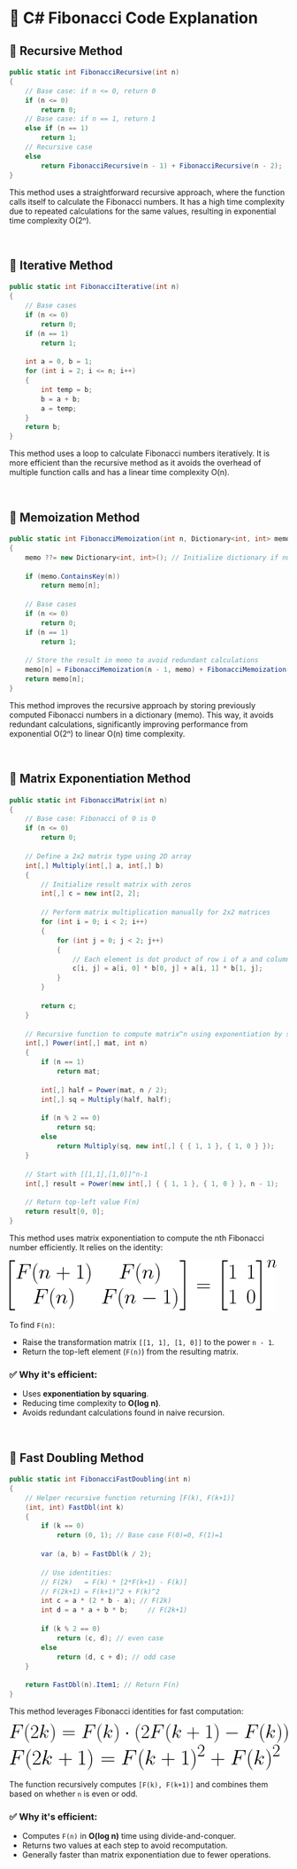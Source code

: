 # 🧠 C# Fibonacci Code Explanation

## 📌 Recursive Method

```csharp
public static int FibonacciRecursive(int n)
{
    // Base case: if n <= 0, return 0
    if (n <= 0)
        return 0;
    // Base case: if n == 1, return 1
    else if (n == 1)
        return 1;
    // Recursive case
    else
        return FibonacciRecursive(n - 1) + FibonacciRecursive(n - 2);
}
```
This method uses a straightforward recursive approach, where the function calls itself to calculate the Fibonacci numbers. It has a high time complexity due to repeated calculations for the same values, resulting in exponential time complexity O(2ⁿ).

<br />

## 📌 Iterative Method
```csharp
public static int FibonacciIterative(int n)
{
    // Base cases
    if (n <= 0)
        return 0;
    if (n == 1)
        return 1;

    int a = 0, b = 1;
    for (int i = 2; i <= n; i++)
    {
        int temp = b;
        b = a + b;
        a = temp;
    }
    return b;
}
```
This method uses a loop to calculate Fibonacci numbers iteratively. It is more efficient than the recursive method as it avoids the overhead of multiple function calls and has a linear time complexity O(n).

<br />

## 📌 Memoization Method
```csharp
public static int FibonacciMemoization(int n, Dictionary<int, int> memo = null)
{
    memo ??= new Dictionary<int, int>(); // Initialize dictionary if null

    if (memo.ContainsKey(n))
        return memo[n];

    // Base cases
    if (n <= 0)
        return 0;
    if (n == 1)
        return 1;

    // Store the result in memo to avoid redundant calculations
    memo[n] = FibonacciMemoization(n - 1, memo) + FibonacciMemoization(n - 2, memo);
    return memo[n];
}
```
This method improves the recursive approach by storing previously computed Fibonacci numbers in a dictionary (memo). This way, it avoids redundant calculations, significantly improving performance from exponential O(2ⁿ) to linear O(n) time complexity.

<br/>

 ## 📌 Matrix Exponentiation Method

```csharp
public static int FibonacciMatrix(int n)
{
    // Base case: Fibonacci of 0 is 0
    if (n <= 0)
        return 0;

    // Define a 2x2 matrix type using 2D array
    int[,] Multiply(int[,] a, int[,] b)
    {
        // Initialize result matrix with zeros
        int[,] c = new int[2, 2];

        // Perform matrix multiplication manually for 2x2 matrices
        for (int i = 0; i < 2; i++)
        {
            for (int j = 0; j < 2; j++)
            {
                // Each element is dot product of row i of a and column j of b
                c[i, j] = a[i, 0] * b[0, j] + a[i, 1] * b[1, j];
            }
        }

        return c;
    }

    // Recursive function to compute matrix^n using exponentiation by squaring
    int[,] Power(int[,] mat, int n)
    {
        if (n == 1)
            return mat;

        int[,] half = Power(mat, n / 2);
        int[,] sq = Multiply(half, half);

        if (n % 2 == 0)
            return sq;
        else
            return Multiply(sq, new int[,] { { 1, 1 }, { 1, 0 } });
    }

    // Start with [[1,1],[1,0]]^n-1
    int[,] result = Power(new int[,] { { 1, 1 }, { 1, 0 } }, n - 1);

    // Return top-left value F(n)
    return result[0, 0];
}
```
This method uses matrix exponentiation to compute the nth Fibonacci number efficiently. It relies on the identity:

![Fibonacci Matrix](/assets/FibonacciMatrix.png)

To find `F(n)`:
- Raise the transformation matrix `[[1, 1], [1, 0]]` to the power `n - 1`.
- Return the top-left element (`F(n)`) from the resulting matrix.

### ✅ Why it's efficient:
- Uses **exponentiation by squaring**.
- Reducing time complexity to **O(log n)**.
- Avoids redundant calculations found in naive recursion.

<br/>

## 📌 Fast Doubling Method
```csharp
public static int FibonacciFastDoubling(int n)
{
    // Helper recursive function returning [F(k), F(k+1)]
    (int, int) FastDbl(int k)
    {
        if (k == 0)
            return (0, 1); // Base case F(0)=0, F(1)=1

        var (a, b) = FastDbl(k / 2);

        // Use identities:
        // F(2k)   = F(k) * [2*F(k+1) - F(k)]
        // F(2k+1) = F(k+1)^2 + F(k)^2
        int c = a * (2 * b - a); // F(2k)
        int d = a * a + b * b;     // F(2k+1)

        if (k % 2 == 0)
            return (c, d); // even case
        else
            return (d, c + d); // odd case
    }

    return FastDbl(n).Item1; // Return F(n)
}
```
This method leverages Fibonacci identities for fast computation:

![Fibonacci Fast Doubling : F(2k) = F(k) . (2F(k+1) - F(k))](/assets/FibonacciFD1.png)
![Fibonacci Fast Doubling : F(2k + 1) = F(k+1)^2 + F(k)^2](/assets/FibonacciFD2.png)


The function recursively computes `[F(k), F(k+1)]` and combines them based on whether `n` is even or odd.

### ✅ Why it's efficient:
- Computes `F(n)` in **O(log n)** time using divide-and-conquer.
- Returns two values at each step to avoid recomputation.
- Generally faster than matrix exponentiation due to fewer operations.